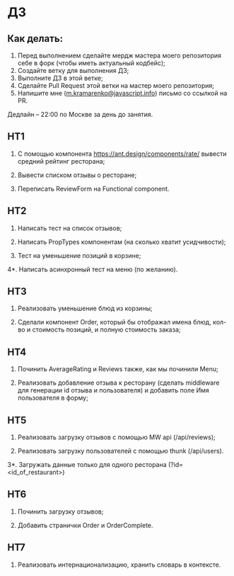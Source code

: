 # ДЗ

## Как делать:

1. Перед выполнением сделайте мердж мастера моего репозитория себе в форк (чтобы иметь актуальный кодбейс);
2. Создайте ветку для выполнения ДЗ;
3. Выполните ДЗ в этой ветке;
4. Сделайте Pull Request этой ветки на мастер моего репозитория;
5. Напишите мне (m.kramarenko@javascript.info) письмо со ссылкой на PR.

Дедлайн – 22:00 по Москве за день до занятия.

## HT1

1. С помощью компонента https://ant.design/components/rate/ вывести средний рейтинг ресторана;

2. Вывести списком отзывы о ресторане;

3. Переписать ReviewForm на Functional component.

## HT2

1. Написать тест на список отзывов;

2. Написать PropTypes компонентам (на сколько хватит усидчивости);

3. Тест на уменьшение позиций в корзине;

4\*. Написать асинхронный тест на меню (по желанию).

## HT3

1. Реализовать уменьшение блюд из корзины;

2. Сделали компонент Order, который бы отображал имена блюд, кол-во и стоимость позиций, и полную стоимость заказа;

## HT4

1. Починить AverageRating и Reviews также, как мы починили Menu;

2. Реализовать добавление отзыва к ресторану (сделать middleware для генерации id отзыва и пользователя) и добавить поле Имя пользователя в форму;

## HT5

1. Реализовать загрузку отзывов с помощью MW api (/api/reviews);

2. Реализовать загрузку пользователей с помощью thunk (/api/users).

3\*. Загружать данные только для одного ресторана (?id=<id_of_restaurant>)

## HT6

1. Починить загрузку отзывов;

2. Добавить странички Order и OrderComplete.

## HT7

1. Реализовать интернационализацию, хранить словарь в контексте.
